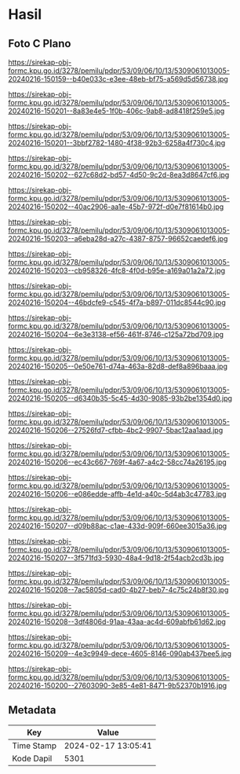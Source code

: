 # Hasil

## Foto C Plano

https://sirekap-obj-formc.kpu.go.id/3278/pemilu/pdpr/53/09/06/10/13/5309061013005-20240216-150159--b40e033c-e3ee-48eb-bf75-a569d5d56738.jpg

https://sirekap-obj-formc.kpu.go.id/3278/pemilu/pdpr/53/09/06/10/13/5309061013005-20240216-150201--8a83e4e5-1f0b-406c-9ab8-ad8418f259e5.jpg

https://sirekap-obj-formc.kpu.go.id/3278/pemilu/pdpr/53/09/06/10/13/5309061013005-20240216-150201--3bbf2782-1480-4f38-92b3-6258a4f730c4.jpg

https://sirekap-obj-formc.kpu.go.id/3278/pemilu/pdpr/53/09/06/10/13/5309061013005-20240216-150202--627c68d2-bd57-4d50-9c2d-8ea3d8647cf6.jpg

https://sirekap-obj-formc.kpu.go.id/3278/pemilu/pdpr/53/09/06/10/13/5309061013005-20240216-150202--40ac2906-aa1e-45b7-972f-d0e7f81614b0.jpg

https://sirekap-obj-formc.kpu.go.id/3278/pemilu/pdpr/53/09/06/10/13/5309061013005-20240216-150203--a6eba28d-a27c-4387-8757-96652caedef6.jpg

https://sirekap-obj-formc.kpu.go.id/3278/pemilu/pdpr/53/09/06/10/13/5309061013005-20240216-150203--cb958326-4fc8-4f0d-b95e-a169a01a2a72.jpg

https://sirekap-obj-formc.kpu.go.id/3278/pemilu/pdpr/53/09/06/10/13/5309061013005-20240216-150204--46bdcfe9-c545-4f7a-b897-011dc8544c90.jpg

https://sirekap-obj-formc.kpu.go.id/3278/pemilu/pdpr/53/09/06/10/13/5309061013005-20240216-150204--6e3e3138-ef56-461f-8746-c125a72bd709.jpg

https://sirekap-obj-formc.kpu.go.id/3278/pemilu/pdpr/53/09/06/10/13/5309061013005-20240216-150205--0e50e761-d74a-463a-82d8-def8a896baaa.jpg

https://sirekap-obj-formc.kpu.go.id/3278/pemilu/pdpr/53/09/06/10/13/5309061013005-20240216-150205--d6340b35-5c45-4d30-9085-93b2be1354d0.jpg

https://sirekap-obj-formc.kpu.go.id/3278/pemilu/pdpr/53/09/06/10/13/5309061013005-20240216-150206--27526fd7-cfbb-4bc2-9907-5bac12aa1aad.jpg

https://sirekap-obj-formc.kpu.go.id/3278/pemilu/pdpr/53/09/06/10/13/5309061013005-20240216-150206--ec43c667-769f-4a67-a4c2-58cc74a26195.jpg

https://sirekap-obj-formc.kpu.go.id/3278/pemilu/pdpr/53/09/06/10/13/5309061013005-20240216-150206--e086edde-affb-4e1d-a40c-5d4ab3c47783.jpg

https://sirekap-obj-formc.kpu.go.id/3278/pemilu/pdpr/53/09/06/10/13/5309061013005-20240216-150207--d09b88ac-c1ae-433d-909f-660ee3015a36.jpg

https://sirekap-obj-formc.kpu.go.id/3278/pemilu/pdpr/53/09/06/10/13/5309061013005-20240216-150207--3f571fd3-5930-48a4-9d18-2f54acb2cd3b.jpg

https://sirekap-obj-formc.kpu.go.id/3278/pemilu/pdpr/53/09/06/10/13/5309061013005-20240216-150208--7ac5805d-cad0-4b27-beb7-4c75c24b8f30.jpg

https://sirekap-obj-formc.kpu.go.id/3278/pemilu/pdpr/53/09/06/10/13/5309061013005-20240216-150208--3df4806d-91aa-43aa-ac4d-609abfb61d62.jpg

https://sirekap-obj-formc.kpu.go.id/3278/pemilu/pdpr/53/09/06/10/13/5309061013005-20240216-150209--4e3c9949-dece-4605-8146-090ab437bee5.jpg

https://sirekap-obj-formc.kpu.go.id/3278/pemilu/pdpr/53/09/06/10/13/5309061013005-20240216-150200--27603090-3e85-4e81-8471-9b52370b1916.jpg


## Metadata

| Key        | Value               |
| ---------- | ------------------- |
| Time Stamp | 2024-02-17 13:05:41 |
| Kode Dapil | 5301                |



